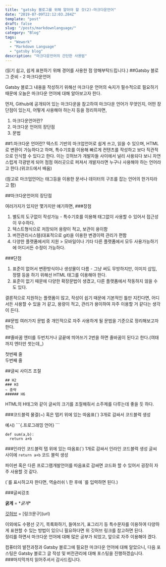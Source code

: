 ```yaml
---
title: "gatsby 블로그를 위해 알아야 할 것(2)-마크다운언어"
date: "2019-07-09T22:12:03.284Z"
template: "post"
draft: false
slug: "/posts/markdownlanguage/"
category: "Blog"
tags:
  - "Wework"
  - "Markdown Language"
  - "gatsby blog"
description: "마크다운언어의 간단한 사용법"
---
```

(읽기 쉽고, 쉽게 표현하기 위해 경어를 사용한 점 양해부탁드립니다.)
##Gatsby 블로그 준비 - 2 마크다운언어

Gatsby 블로그 내용을 작성하기 위해선 마크다운 언어의 숙지가 필수적으로 필요하기 때문에 오늘은 마크다운 언어에 대해 알아보고자 한다.

먼저, Github에 공개되어 있는 마크다운을 참고하여 마크다운 언어가 무엇인지, 어떤 장단점이 있는지, 어떻게 사용해야 하는지 등을 정리하자면,

1. 마크다운언어란?
2. 마크다운 언어의 장단점
3. 문법

##1.마크다운 언어란?
텍스트 기반의 마크업언어로 쉽게 쓰고, 읽을 수 있으며, HTML로 변환이 가능하다고 하며, 특수기호를 이용해 빠르게 컨텐츠를 작성하고 보다 직관적으로 인식할 수 있다고 한다.
이는 깃허브가 개발자들 사이에서 널리 사용되다 보니 자연스럽게 각광받게 되어 점점 여러곳으로 퍼져서 개발자라면 누구나 사용해야 하는 언어라고 한다.(위코드에서 배움)

(참고로 마크업언어는 태그등을 이용한 문서나 데이터의 구조를 잡는 언어의 한가지라고 함)

##마크다운언어의 장단점

여러가지가 있지만 몇가지만 얘기하면,
###장점
1. 별도의 도구없이 작성가능 - 특수기호를 이용해 태그없이 사용할 수 있어서 접근성이 우수하다.
2. 텍스트형식으로 저장되어 용량이 적고, 보관이 용이함
3. 버전관리시스템(대표적으로 git)을 이용한 변경이력 관리가 편함
4. 다양한 플랫폼에서의 지원 > 모바일이나 기타 다른 플랫폼에서 모두 사용가능하기에 어디서든 수정이 가능하다.

###단점
1. 표준이 없어서 변환방식이나 생성물이 다름 - 그냥 써도 무방하지만, 이미지 삽입, 정렬 등을 하기 위해선 HTML 태그를 이용해야 한다.
2. 표준이 없기 때문에 다양한 확장문법이 생겼고, 다른 플랫폼에서 작동하지 않을 수도 있다.

결론적으로 지원하는 플랫폼이 많고, 작성이 쉽기 때문에 기본적인 틀만 지킨다면, 어디서든 사용할 수 있을 거 같고, 용량이 적고, 관리가 용이하여 자주 이용할 거 같다는 생각이 든다.

##문법
여러가지 문법 중 개인적으로 자주 사용하게 될 문법을 기준으로 정리해보고자 한다.

##줄바꿈
엔터를 두번치거나 글끝에 띄어쓰기 2번을 하면 줄바꿈이 된다고 한다.(여태까지 엔터만 썻는데,,)  

첫번째 줄  
두번째 줄

##글씨 사이즈 조절
```# H1
## H2
### H3 
~ 중략
###### H6
```
HTML의 H태그와 같이 글씨의 크기를 조절해줘서 소주제를 다루는데 좋을 듯 하다.

###코드블럭
물결(~) 혹은 탭키 위에 있는 따옴표(\`) 3개로 감싸서 코드블럭 생성

예시)
  \`\`\`{.프로그래밍 언어}
  \`\`\`   

```{.python}
def sum(a,b):
  return a+b
```

###인라인 코드블럭
탭 위에 있는 따옴표(\`) 1개로 감싸서 인라인 코드블럭 생성
글씨 사이에 `return a+b` 코드 블럭 생성

파이썬 혹은 다른 프로그램개발언어를 따음표로 감싸면 코드화 할 수 있어서 굉장히 자주 사용할 것 같다.

(\`를 표시하고자 한다면, 역슬러쉬 \ 한 후에 \`를 입력하면 된다.)

###글씨강조

**굵게** = \**굵게**

[깃허브](https://gist.github.com/ihoneymon/652be052a0727ad59601) = \[링크문구]\(url)

이외에도 수평선 긋기, 목록화하기, 들여쓰기, 표그리기 등 특수문자를 이용하여 다양하게 표현할 수 있는 방법이 있으니 필요하다면 위 깃허브 링크를 참고하면 된다.  
정리를 하면서 마크다운 언어에 대해 많은 공부가 되었고, 앞으로 자주 이용해야 겠다.  

컴퓨터의 발전과정과 Gatsby 블로그에 필요한 마크다운 언어에 대해 알았으니, 다음 포스팅은 Gatsby 블로그 글 작성 및 버전관리에 대해 포스팅을 진행하겠습니다.  
###마지막까지 읽어주셔서 감사드립니다.